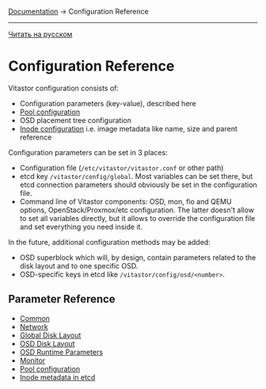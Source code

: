 [Documentation](../README.md#documentation) → Configuration Reference

-----

[Читать на русском](config.ru.md)

# Configuration Reference

Vitastor configuration consists of:
- Configuration parameters (key-value), described here
- [Pool configuration](config/pool.en.md)
- OSD placement tree configuration
- [Inode configuration](config/inode.en.md) i.e. image metadata like name, size and parent reference

Configuration parameters can be set in 3 places:
- Configuration file (`/etc/vitastor/vitastor.conf` or other path)
- etcd key `/vitastor/config/global`. Most variables can be set there, but etcd
  connection parameters should obviously be set in the configuration file.
- Command line of Vitastor components: OSD, mon, fio and QEMU options,
  OpenStack/Proxmox/etc configuration. The latter doesn't allow to set all
  variables directly, but it allows to override the configuration file and
  set everything you need inside it.

In the future, additional configuration methods may be added:
- OSD superblock which will, by design, contain parameters related to the disk
  layout and to one specific OSD.
- OSD-specific keys in etcd like `/vitastor/config/osd/<number>`.

## Parameter Reference

- [Common](config/common.en.md)
- [Network](config/network.en.md)
- [Global Disk Layout](config/layout-cluster.en.md)
- [OSD Disk Layout](config/layout-osd.en.md)
- [OSD Runtime Parameters](config/osd.en.md)
- [Monitor](config/monitor.en.md)
- [Pool configuration](config/pool.en.md)
- [Inode metadata in etcd](docs/config/inode.en.md)
